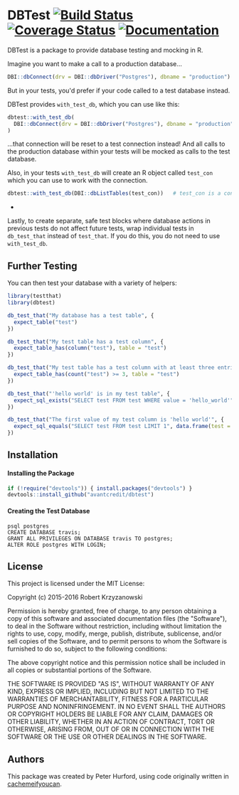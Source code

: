 DBTest [![Build Status](https://travis-ci.org/avantcredit/dbtest.svg?branch=master)](https://travis-ci.org/avantcredit/dbtest) [![Coverage Status](https://img.shields.io/codecov/c/github/avantcredit/dbtest/master.svg)](https://codecov.io/github/avantcredit/dbtest) [![Documentation](https://img.shields.io/badge/rocco--docs-%E2%9C%93-blue.svg)](http://avantcredit.github.io/dbtest/)
=============

DBTest is a package to provide database testing and mocking in R.

Imagine you want to make a call to a production database...

```R
DBI::dbConnect(drv = DBI::dbDriver("Postgres"), dbname = "production")
```

But in your tests, you'd prefer if your code called to a test database instead.

DBTest provides `with_test_db`, which you can use like this:

```R
dbtest::with_test_db(
  DBI::dbConnect(drv = DBI::dbDriver("Postgres"), dbname = "production")
)
```

...that connection will be reset to a test connection instead!  And all calls to the production database within your tests will be mocked as calls to the test database.

Also, in your tests `with_test_db` will create an R object called `test_con` which you can use to work with the connection.

```R
dbtest::with_test_db(DBI::dbListTables(test_con))   # test_con is a connection to the test database.
```

-

Lastly, to create separate, safe test blocks where database actions in previous tests do not affect future tests, wrap individual tests in `db_test_that` instead of `test_that`.  If you do this, you do not need to use `with_test_db`.


## Further Testing

You can then test your database with a variety of helpers:

```R
library(testthat)
library(dbtest)

db_test_that("My database has a test table", {
  expect_table("test")
})

db_test_that("My test table has a test column", {
  expect_table_has(column("test"), table = "test")
})

db_test_that("My test table has a test column with at least three entries", {
  expect_table_has(count("test") >= 3, table = "test")
})

db_test_that("'hello world' is in my test table", {
  expect_sql_exists("SELECT test FROM test WHERE value = 'hello_world'")
})

db_test_that("The first value of my test column is 'hello world'", {
  expect_sql_equals("SELECT test FROM test LIMIT 1", data.frame(test = "hello_world"))
})
```


## Installation

#### Installing the Package

```R
if (!require("devtools")) { install.packages("devtools") }
devtools::install_github("avantcredit/dbtest")
```

#### Creating the Test Database

```
psql postgres
CREATE DATABASE travis;
GRANT ALL PRIVILEGES ON DATABASE travis TO postgres;
ALTER ROLE postgres WITH LOGIN;
```


## License

This project is licensed under the MIT License:

Copyright (c) 2015-2016 Robert Krzyzanowski

Permission is hereby granted, free of charge, to any person obtaining
a copy of this software and associated documentation files (the
"Software"), to deal in the Software without restriction, including
without limitation the rights to use, copy, modify, merge, publish,
distribute, sublicense, and/or sell copies of the Software, and to
permit persons to whom the Software is furnished to do so, subject to
the following conditions:

The above copyright notice and this permission notice shall be included
in all copies or substantial portions of the Software.

THE SOFTWARE IS PROVIDED "AS IS", WITHOUT WARRANTY OF ANY KIND,
EXPRESS OR IMPLIED, INCLUDING BUT NOT LIMITED TO THE WARRANTIES OF
MERCHANTABILITY, FITNESS FOR A PARTICULAR PURPOSE AND NONINFRINGEMENT.
IN NO EVENT SHALL THE AUTHORS OR COPYRIGHT HOLDERS BE LIABLE FOR ANY
CLAIM, DAMAGES OR OTHER LIABILITY, WHETHER IN AN ACTION OF CONTRACT,
TORT OR OTHERWISE, ARISING FROM, OUT OF OR IN CONNECTION WITH THE
SOFTWARE OR THE USE OR OTHER DEALINGS IN THE SOFTWARE.


## Authors

This package was created by Peter Hurford, using code originally written in [cachemeifyoucan](https://github.com/robertzk/cachemeifyoucan).

